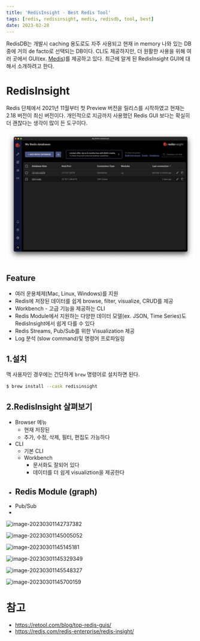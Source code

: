 ```yaml
---
title: 'RedisInsight - Best Redis Tool'
tags: [redis, redisinsight, medis, redisdb, tool, best]
date: 2023-02-28
---
```


RedisDB는 개발시 caching 용도로도 자주 사용되고 현재 in memory 나와 있는 DB중에 거의 de facto로 선택되는 DB이다. CLI도 제공하지만, 더 원활한 사용을 위해 여러 곳에서 GUI(ex. [Medis](https://getmedis.com/))를 제공하고 있다. 최근에 알게 된 RedisInsight GUI에 대해서 소개하려고 한다.

# RedisInsight

Redis 단체에서 2021년 11월부터 첫 Preview 버전을 릴리스를 시작하였고 현재는 2.18 버전이 최신 버전이다. 개인적으로 지금까지 사용했던 Redis GUI 보다는 확실히 더 괜찮다는 생각이 많이 든 도구이다. 

![image-20230301144705216](images/RedisInsight/image-20230301144705216.png)

## Feature

- 여러 운용체제(Mac, Linux, Windows)를 지원
- Redis에 저장된 데이터를 쉽게 browse, filter, visualize, CRUD를 제공
- Workbench - 고급 기능을 제공하는 CLI
- Redis Module에서 지원하는 다양한 데이터 모델(ex. JSON, Time Series)도 RedisInsight에서 쉽게 다를 수 있다
- Redis Streams, Pub/Sub를 위한 Visualization 제공
- Log 분석 (slow command)및 명령어 프로파일링



## 1.설치

맥 사용자인 경우에는 간단하게 `brew` 명령어로 설치하면 된다. 

```bash
$ brew install --cask redisinsight
```



## 2.RedisInsight 살펴보기



- Browser 메뉴
  - 현재 저장된 
  - 추가, 수정, 삭제, 필터, 편집도 가능하다
- CLI
  - 기본 CLI
  - Workbench 
    - 문서화도 잘되어 있다
    - 데이터를 더 쉽게 visualiztion을 제공한다
- Redis Module (graph)
  - 
- Pub/Sub
- 

![image-20230301142737382](/Users/user/WebstormProjects/blog.advenoh.pe.kr/content/posts/database/images/RedisInsight/image-20230301142737382.png)



![image-20230301145005052](/Users/user/WebstormProjects/blog.advenoh.pe.kr/content/posts/database/images/RedisInsight/image-20230301145005052.png)

![image-20230301145145181](/Users/user/WebstormProjects/blog.advenoh.pe.kr/content/posts/database/images/RedisInsight/image-20230301145145181.png)

![image-20230301145329349](/Users/user/WebstormProjects/blog.advenoh.pe.kr/content/posts/database/images/RedisInsight/image-20230301145329349.png)

![image-20230301145548327](/Users/user/WebstormProjects/blog.advenoh.pe.kr/content/posts/database/images/RedisInsight/image-20230301145548327.png)

![image-20230301145700159](/Users/user/WebstormProjects/blog.advenoh.pe.kr/content/posts/database/images/RedisInsight/image-20230301145700159.png)

# 참고

- https://retool.com/blog/top-redis-guis/
- https://redis.com/redis-enterprise/redis-insight/
